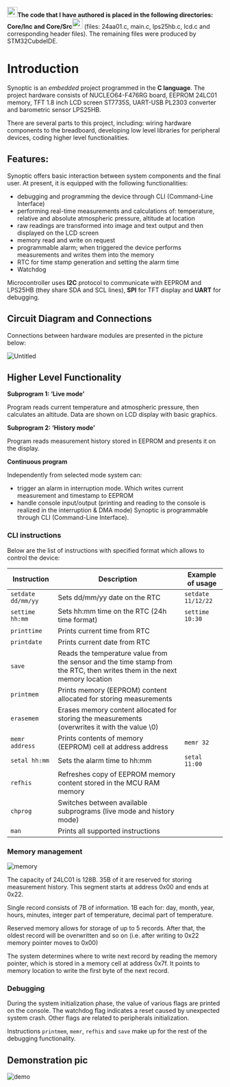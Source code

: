 <img width="24" alt="reddot" src="https://user-images.githubusercontent.com/106841261/179733608-3cfa465a-56a0-462d-9d7d-02db08906bdd.jpg">**The code that I have authored is placed in the following directories: Core/Inc and Core/Src**<img width="24" alt="reddot" src="https://user-images.githubusercontent.com/106841261/179733608-3cfa465a-56a0-462d-9d7d-02db08906bdd.jpg"> (files: 24aa01.c, main.c, lps25hb.c, lcd.c and corresponding header files).
The remaining files were produced by STM32CubdeIDE.

# Introduction

Synoptic is an _embedded_ project programmed in the **C language**. The project hardware consists of NUCLEO64-F476RG board, EEPROM 24LC01 memory, TFT 1.8 inch LCD screen ST7735S, UART-USB PL2303 converter and barometric sensor LPS25HB.

There are several parts to this project, including: wiring hardware components to the breadboard, developing low level libraries for peripheral devices, coding higher level functionalities. 

## Features:

Synoptic offers basic interaction between system components and the final user. At present, it is equipped with the following functionalities:

- debugging and programming the device through CLI (Command-Line Interface)
- performing real-time measurements and calculations of: temperature, relative and absolute atmospheric pressure, altitude at location
- raw readings are transformed into image and text output and then displayed on the LCD screen
- memory read and write on request  
- programmable alarm; when triggered the device performs measurements and writes them into the memory
- RTC for time stamp generation and setting the alarm time
- Watchdog

Microcontroller uses **I2C** protocol to communicate with EEPROM and LPS25HB (they share SDA and SCL lines), **SPI** for TFT display and **UART** for debugging.

## Circuit Diagram and Connections

Connections between hardware modules are presented in the picture below:

![Untitled](https://user-images.githubusercontent.com/106841261/179467229-f1d3b543-00c1-4221-a203-384294190a52.png)

## Higher Level Functionality

__Subprogram 1: ‘Live mode’__

Program reads current temperature and atmospheric pressure, then calculates an altitude. Data are shown on LCD display with basic graphics.

__Subprogram 2: ‘History mode’__

Program reads measurement history stored in EEPROM and presents it on the display.

__Continuous program__

Independently from selected mode system can:
- trigger an alarm in interruption mode. Which writes current measurement and timestamp to EEPROM
- handle console input/output (printing and reading to the console is realized in the interruption & DMA mode)
Synoptic is programmable through CLI (Command-Line Interface).

### CLI instructions

Below are the list of instructions with specified format which allows to control the device:

| Instruction | Description | Example of usage |
| ----------- | ----------- | ---------------- |
| `setdate dd/mm/yy` | Sets dd/mm/yy date on the RTC | `setdate 11/12/22` |
| `settime hh:mm` | Sets hh:mm time on the RTC  (24h time format) | `settime 10:30` |
| `printtime` | Prints current time from RTC | |
| `printdate` | Prints current date from RTC | |
| `save` | Reads the temperature value from the sensor and the time stamp from the RTC, then writes them in the next memory location |
| `printmem` | Prints memory (EEPROM) content allocated for storing measurements |
| `erasemem` | Erases memory content allocated for storing the measurements (overwrites it with the value \0) |
| `memr address` | Prints contents of memory (EEPROM) cell at address address | `memr 32` |
| `setal hh:mm` | Sets the alarm time to hh:mm | `setal 11:00` |
| `refhis` | Refreshes copy of EEPROM memory content stored in the MCU RAM memory | |
| `chprog` | Switches between available subprograms (live mode and history mode) | |
| `man` | Prints all supported instructions | | 


### Memory management

![memory](https://user-images.githubusercontent.com/106841261/181515029-b98d9a48-06e9-48ab-839e-06e28e17329d.png)

The capacity of 24LC01 is 128B. 35B of it are reserved for storing measurement history. This segment starts at address 0x00 and ends at 0x22.

Single record consists of 7B of information. 1B each for: day, month, year, hours, minutes, integer part of temperature, decimal part of temperature.

Reserved memory allows for storage of up to 5 records. After that, the oldest record will be overwritten and so on (i.e. after writing to 0x22 memory pointer moves to 0x00)

The system determines where to write next record by reading the memory pointer, which is stored in a memory cell at address 0x7f. It points to memory location to write the first byte of the next record.

### Debugging

During the system initialization phase, the value of various flags are printed on the console. The watchdog flag indicates a reset caused by unexpected system crash. Other flags are related to peripherals initialization. 

Instructions `printmem`, `memr`, `refhis` and `save` make up for the rest of the debugging functionality. 

## Demonstration pic
![demo](https://user-images.githubusercontent.com/106841261/179476986-7a420d2d-3704-40a7-828b-27d68e177792.jpg)
